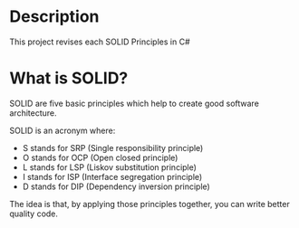 # Description
This project revises each SOLID Principles in C#

# What is SOLID?
SOLID are five basic principles which help to create good software architecture. 

SOLID is an acronym where:
* S stands for SRP (Single responsibility principle)
* O stands for OCP (Open closed principle)
* L stands for LSP (Liskov substitution principle)
* I stands for ISP (Interface segregation principle)
* D stands for DIP (Dependency inversion principle)

The idea is that, by applying those principles together, you can write better quality code.

